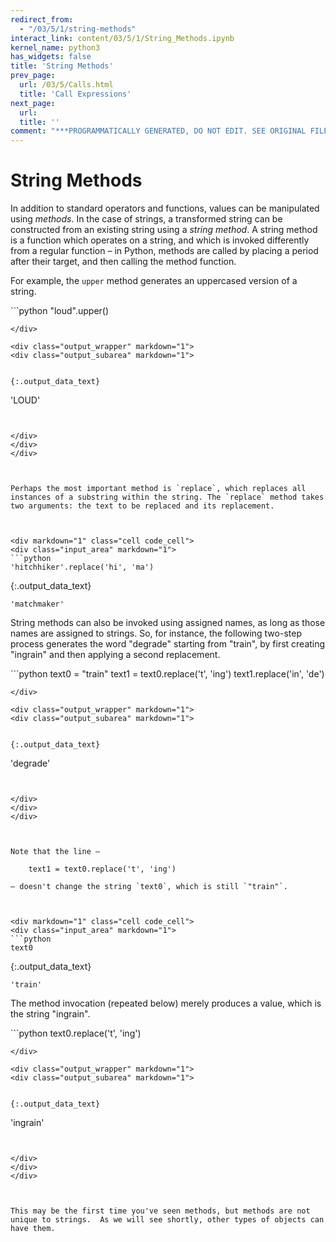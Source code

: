 ```yaml
---
redirect_from:
  - "/03/5/1/string-methods"
interact_link: content/03/5/1/String_Methods.ipynb
kernel_name: python3
has_widgets: false
title: 'String Methods'
prev_page:
  url: /03/5/Calls.html
  title: 'Call Expressions'
next_page:
  url: 
  title: ''
comment: "***PROGRAMMATICALLY GENERATED, DO NOT EDIT. SEE ORIGINAL FILES IN /content***"
---
```

# String Methods

In addition to standard operators and functions, values can be manipulated using *methods*. In the case of strings, a transformed string can be constructed from an existing string using a *string method*. A string method is a function which operates on a string, and which is invoked differently from a regular function – in Python, methods are called by placing a period after their target, and then calling the method function.

For example, the `upper` method generates an uppercased version of a string.



<div markdown="1" class="cell code_cell">
<div class="input_area" markdown="1">
```python
"loud".upper()

```
</div>

<div class="output_wrapper" markdown="1">
<div class="output_subarea" markdown="1">


{:.output_data_text}
```
'LOUD'
```


</div>
</div>
</div>



Perhaps the most important method is `replace`, which replaces all instances of a substring within the string. The `replace` method takes two arguments: the text to be replaced and its replacement.



<div markdown="1" class="cell code_cell">
<div class="input_area" markdown="1">
```python
'hitchhiker'.replace('hi', 'ma')

```
</div>

<div class="output_wrapper" markdown="1">
<div class="output_subarea" markdown="1">


{:.output_data_text}
```
'matchmaker'
```


</div>
</div>
</div>



String methods can also be invoked using assigned names, as long as those names are assigned to strings. So, for instance, the following two-step process generates the word "degrade" starting from "train", by first creating "ingrain" and then applying a second replacement.



<div markdown="1" class="cell code_cell">
<div class="input_area" markdown="1">
```python
text0 = "train"
text1 = text0.replace('t', 'ing')
text1.replace('in', 'de')

```
</div>

<div class="output_wrapper" markdown="1">
<div class="output_subarea" markdown="1">


{:.output_data_text}
```
'degrade'
```


</div>
</div>
</div>



Note that the line –

    text1 = text0.replace('t', 'ing')

– doesn't change the string `text0`, which is still `"train"`.



<div markdown="1" class="cell code_cell">
<div class="input_area" markdown="1">
```python
text0

```
</div>

<div class="output_wrapper" markdown="1">
<div class="output_subarea" markdown="1">


{:.output_data_text}
```
'train'
```


</div>
</div>
</div>



The method invocation (repeated below) merely produces a value, which is the string "ingrain".



<div markdown="1" class="cell code_cell">
<div class="input_area" markdown="1">
```python
text0.replace('t', 'ing')

```
</div>

<div class="output_wrapper" markdown="1">
<div class="output_subarea" markdown="1">


{:.output_data_text}
```
'ingrain'
```


</div>
</div>
</div>



This may be the first time you've seen methods, but methods are not unique to strings.  As we will see shortly, other types of objects can have them.

